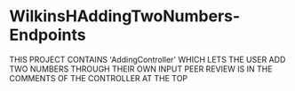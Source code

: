 # WilkinsHAddingTwoNumbers-Endpoints

THIS PROJECT CONTAINS 'AddingController' WHICH LETS THE USER ADD TWO NUMBERS THROUGH THEIR OWN INPUT
PEER REVIEW IS IN THE COMMENTS OF THE CONTROLLER AT THE TOP

